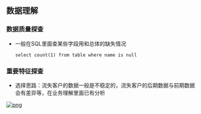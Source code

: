 ## 数据理解

### 数据质量探查

- 一般在SQL里面查某些字段用和总体的缺失情况

  ~~~
  select count(1) from table where name is null
  ~~~

  

### 重要特征探查

- 选择思路：流失客户的数据一般是不稳定的，流失客户的后期数据与前期数据会有差异等，在业务理解里面已有分析
<p>
<a target="_blank" rel="noopener noreferrer" href="https://github.com/ben1234560/DataMiningCase/blob/master/doc/assets/1576639374150.png"><img src="https://github.com/ben1234560/DataMiningCase/blob/master/doc/assets/1576639374150.png" alt="png" style="max-width:100%;"></a>
</p>
